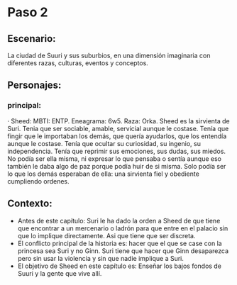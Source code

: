 # Paso 2

## Escenario:
La ciudad de Suuri y sus suburbios, en una dimensión imaginaria con diferentes razas, culturas, eventos y conceptos.

## Personajes:
### principal:
· Sheed: 
MBTI: ENTP. 
Eneagrama: 6w5.
Raza: Orka.
Sheed es la sirvienta de Suri. Tenia que ser sociable, amable, servicial aunque le costase. Tenía que fingir que le importaban los demás, que quería ayudarlos, que los entendía aunque le costase. Tenía que ocultar su curiosidad, su ingenio, su independencia. Tenía que reprimir sus emociones, sus dudas, sus miedos. No podía ser ella misma, ni expresar lo que pensaba o sentía aunque eso también le daba algo de paz porque podía huir de si misma. Solo podía ser lo que los demás esperaban de ella: una sirvienta fiel y obediente cumpliendo ordenes.

## Contexto:
-   Antes de este capítulo: Suri le ha dado la orden a Sheed de que tiene que encontrar a un mercenario o ladrón para que entre en el palacio sin que lo implique directamente. Asi que tiene que ser discreta.
-   El conflicto principal de la historia es: hacer que el que se case con la princesa sea Suri y no Ginn. Suri tiene que hacer que Ginn desaparezca pero sin usar la violencia y sin que nadie implique a Suri.
-   El objetivo de Sheed en este capítulo es: Enseñar los bajos fondos de Suuri y la gente que vive allí.
